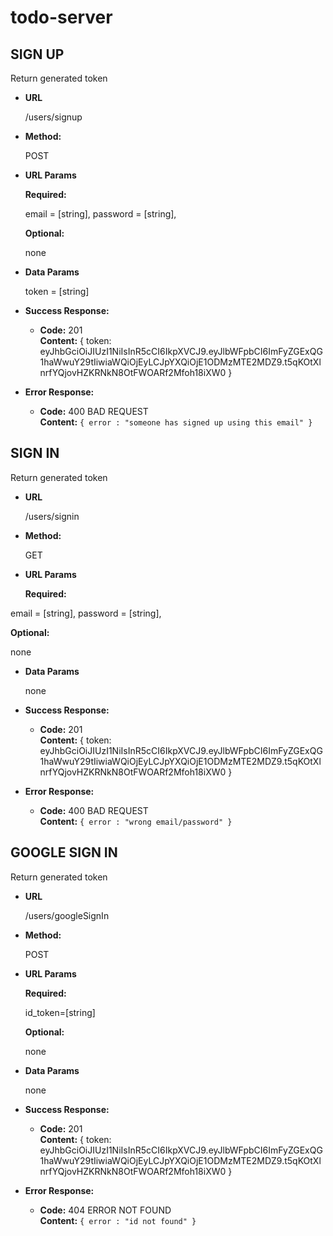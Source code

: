 # todo-server

SIGN UP
----
  Return generated token

* **URL**

  /users/signup

* **Method:**
  
  POST
  
*  **URL Params** 

   **Required:**
 
   email = [string],
  password = [string],

   **Optional:**
  
   none

* **Data Params**

  token = [string]

* **Success Response:**
  
  * **Code:** 201 <br />
    **Content:** {
    token: eyJhbGciOiJIUzI1NiIsInR5cCI6IkpXVCJ9.eyJlbWFpbCI6ImFyZGExQG1haWwuY29tIiwiaWQiOjEyLCJpYXQiOjE1ODMzMTE2MDZ9.t5qKOtXlnrfYQjovHZKRNkN8OtFWOARf2Mfoh18iXW0
}
 
* **Error Response:**

  * **Code:** 400 BAD REQUEST<br />
    **Content:** `{ error : "someone has signed up using this email" }`
  

SIGN IN
----
  Return generated token

* **URL**

  /users/signin

* **Method:**
  
  GET
  
*  **URL Params** 

   **Required:**
 
  email = [string],
  password = [string],

   **Optional:**
  
   none

* **Data Params**

  none

* **Success Response:**
  
  * **Code:** 201 <br />
    **Content:** {
    token: eyJhbGciOiJIUzI1NiIsInR5cCI6IkpXVCJ9.eyJlbWFpbCI6ImFyZGExQG1haWwuY29tIiwiaWQiOjEyLCJpYXQiOjE1ODMzMTE2MDZ9.t5qKOtXlnrfYQjovHZKRNkN8OtFWOARf2Mfoh18iXW0
}
 
* **Error Response:**

  * **Code:** 400 BAD REQUEST<br />
    **Content:** `{ error : "wrong email/password" }`

GOOGLE SIGN IN
----
  Return generated token

* **URL**

  /users/googleSignIn

* **Method:**
  
  POST
  
*  **URL Params** 

   **Required:**
 
   id_token=[string]

   **Optional:**
  
   none

* **Data Params**

  none

* **Success Response:**
  
  * **Code:** 201 <br />
    **Content:** {
    token: eyJhbGciOiJIUzI1NiIsInR5cCI6IkpXVCJ9.eyJlbWFpbCI6ImFyZGExQG1haWwuY29tIiwiaWQiOjEyLCJpYXQiOjE1ODMzMTE2MDZ9.t5qKOtXlnrfYQjovHZKRNkN8OtFWOARf2Mfoh18iXW0
}
 
* **Error Response:**

  * **Code:** 404 ERROR NOT FOUND <br />
    **Content:** `{ error : "id not found" }`